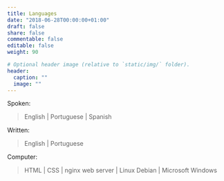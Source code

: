 ```yaml
---
title: Languages
date: "2018-06-28T00:00:00+01:00"
draft: false
share: false
commentable: false
editable: false
weight: 90

# Optional header image (relative to `static/img/` folder).
header:
  caption: ""
  image: ""
---
```


Spoken:
> English |
> Portuguese |
> Spanish

Written:
> English |
> Portuguese

Computer:
> HTML |
> CSS |
> nginx web server |
> Linux Debian |
> Microsoft Windows
